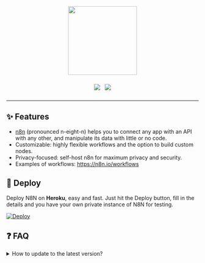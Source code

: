 <div align="center">
  <div style="margin-bottom: 24px">
    <img src="https://www.kelisto.es/images/kelisto-logo.svg" width="180">
  </div>
  <div style="margin-bottom: 24px;">
    <a style="margin-right: 8px;" href="http://makeapullrequest.com"><img src="https://img.shields.io/badge/PRs-welcome-brightgreen.svg?style=flat-square" /></a>
    <a href="https://conventionalcommits.org"><img src="https://img.shields.io/badge/Conventional%20Commits-1.0.0-yellow.svg" /></a>
  </div>
</div>

---
## ✨ Features

- [n8n](https://n8n.io/) (pronounced n-eight-n) helps you to connect any app with an API with any other, and manipulate its data with little or no code. 
- Customizable: highly flexible workflows and the option to build custom nodes.
- Privacy-focused: self-host n8n for maximum privacy and security.
- Examples of workflows: https://n8n.io/workflows

## 🚀 Deploy

Deploy N8N on **Heroku**, easy and fast. Just hit the Deploy button, fill in the details and you have your own private instance of N8N for testing.

[![Deploy](https://www.herokucdn.com/deploy/button.svg)](https://heroku.com/deploy?template=https://github.com/kelkoo-services/kelisto-n8n)

## ❓ FAQ

<details>
  <summary>How to update to the latest version?</summary>

```bash
## Installing Heroku CLI
$ npm i -g heroku
$ heroku login -i
$ heroku container:login

## Deploying a new version
$ git clone https://github.com/kelkoo-services/kelisto-n8n
$ cd kelisto-n8n
$ heroku container:push web --arg N8N_VERSION=0.137.0 --app app-name
$ heroku container:release web --app app-name
```
</details>
